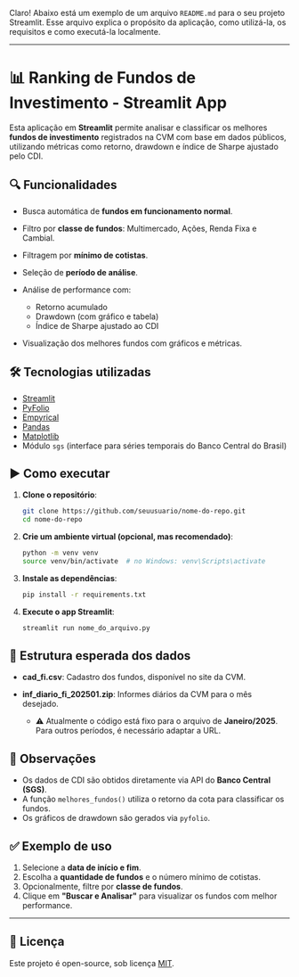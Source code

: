 Claro! Abaixo está um exemplo de um arquivo `README.md` para o seu projeto Streamlit. Esse arquivo explica o propósito da aplicação, como utilizá-la, os requisitos e como executá-la localmente.

---

# 📊 Ranking de Fundos de Investimento - Streamlit App

Esta aplicação em **Streamlit** permite analisar e classificar os melhores **fundos de investimento** registrados na CVM com base em dados públicos, utilizando métricas como retorno, drawdown e índice de Sharpe ajustado pelo CDI.

## 🔍 Funcionalidades

* Busca automática de **fundos em funcionamento normal**.
* Filtro por **classe de fundos**: Multimercado, Ações, Renda Fixa e Cambial.
* Filtragem por **mínimo de cotistas**.
* Seleção de **período de análise**.
* Análise de performance com:

  * Retorno acumulado
  * Drawdown (com gráfico e tabela)
  * Índice de Sharpe ajustado ao CDI
* Visualização dos melhores fundos com gráficos e métricas.

## 🛠️ Tecnologias utilizadas

* [Streamlit](https://streamlit.io/)
* [PyFolio](https://github.com/quantopian/pyfolio)
* [Empyrical](https://github.com/quantopian/empyrical)
* [Pandas](https://pandas.pydata.org/)
* [Matplotlib](https://matplotlib.org/)
* Módulo `sgs` (interface para séries temporais do Banco Central do Brasil)

## ▶️ Como executar

1. **Clone o repositório**:

   ```bash
   git clone https://github.com/seuusuario/nome-do-repo.git
   cd nome-do-repo
   ```

2. **Crie um ambiente virtual (opcional, mas recomendado)**:

   ```bash
   python -m venv venv
   source venv/bin/activate  # no Windows: venv\Scripts\activate
   ```

3. **Instale as dependências**:

   ```bash
   pip install -r requirements.txt
   ```

4. **Execute o app Streamlit**:

   ```bash
   streamlit run nome_do_arquivo.py
   ```

## 📁 Estrutura esperada dos dados

* **cad\_fi.csv**: Cadastro dos fundos, disponível no site da CVM.
* **inf\_diario\_fi\_202501.zip**: Informes diários da CVM para o mês desejado.

  * ⚠️ Atualmente o código está fixo para o arquivo de **Janeiro/2025**. Para outros períodos, é necessário adaptar a URL.

## 📌 Observações

* Os dados de CDI são obtidos diretamente via API do **Banco Central (SGS)**.
* A função `melhores_fundos()` utiliza o retorno da cota para classificar os fundos.
* Os gráficos de drawdown são gerados via `pyfolio`.

## ✅ Exemplo de uso

1. Selecione a **data de início e fim**.
2. Escolha a **quantidade de fundos** e o número mínimo de cotistas.
3. Opcionalmente, filtre por **classe de fundos**.
4. Clique em **"Buscar e Analisar"** para visualizar os fundos com melhor performance.

---

## 📄 Licença

Este projeto é open-source, sob licença [MIT](LICENSE).

